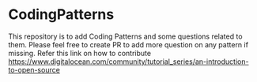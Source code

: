 # CodingPatterns
This repository is to add Coding Patterns and some questions related to them. 
Please feel free to create PR to add more question on any pattern if missing.
Refer this link on how to contribute https://www.digitalocean.com/community/tutorial_series/an-introduction-to-open-source
